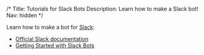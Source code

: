 /*
Title: Tutorials for Slack Bots
Description: Learn how to make a Slack bot!
Nav: hidden
*/

Learn how to make a bot for [Slack](https://slack.com/):

- [Official Slack documentation](https://api.slack.com/bot-users)
- [Getting Started with Slack Bots](http://www.sitepoint.com/getting-started-slack-bots/)